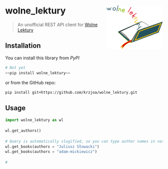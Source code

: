 # wolne_lektury <img src='img/wl_logo.png' align="right" height="139" />
> An unofficial REST API client for [Wolne Lektury](wolnelektury.pl) 

## Installation

You can install this library from *PyPI*

```bash
# Not yet
~~pip install wolne_lektury~~
```

or from the GitHub repo:
 
```bash
pip install git+https://github.com/krzjoa/wolne_lektury.git
```

## Usage 
```python
import wolne_lektury as wl

wl.get_authors()

# Query is automatically slugified, so you can type author names in natural language
wl.get_books(authors = "Juliusz Słowacki")
wl.get_books(authors = "adam-mickiewicz")

# 

```
